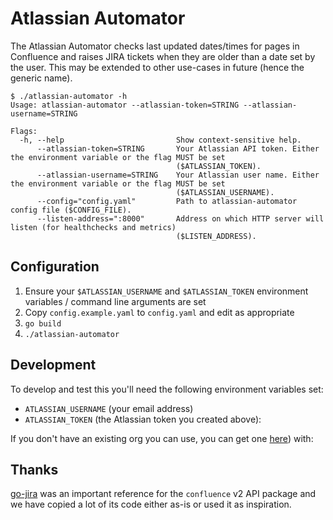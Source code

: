 # Atlassian Automator

The Atlassian Automator checks last updated dates/times for pages in Confluence and raises JIRA tickets when they are older than a date set by the user. This may be extended to other use-cases in future (hence the generic name).

```
$ ./atlassian-automator -h
Usage: atlassian-automator --atlassian-token=STRING --atlassian-username=STRING

Flags:
  -h, --help                         Show context-sensitive help.
      --atlassian-token=STRING       Your Atlassian API token. Either the environment variable or the flag MUST be set
                                     ($ATLASSIAN_TOKEN).
      --atlassian-username=STRING    Your Atlassian user name. Either the environment variable or the flag MUST be set
                                     ($ATLASSIAN_USERNAME).
      --config="config.yaml"         Path to atlassian-automator config file ($CONFIG_FILE).
      --listen-address=":8000"       Address on which HTTP server will listen (for healthchecks and metrics)
                                     ($LISTEN_ADDRESS).
```

## Configuration

1. Ensure your `$ATLASSIAN_USERNAME` and `$ATLASSIAN_TOKEN` environment variables / command line arguments are set
1. Copy `config.example.yaml` to `config.yaml` and edit as appropriate
1. `go build`
1. `./atlassian-automator`

## Development

To develop and test this you'll need the following environment variables set:

  * `ATLASSIAN_USERNAME` (your email address)
  * `ATLASSIAN_TOKEN` (the Atlassian token you created above):

If you don't have an existing org you can use, you can get one [here](https://www.atlassian.com/try/cloud/signup?product=confluence.ondemand,jira-software.ondemand,jira-servicedesk.ondemand,jira-core.ondemand&developer=true)) with:


## Thanks

[go-jira](https://github.com/andygrunwald/go-jira/tree/main) was an important reference for the `confluence` v2 API package and we have copied a lot of its code either as-is or used it as inspiration.
